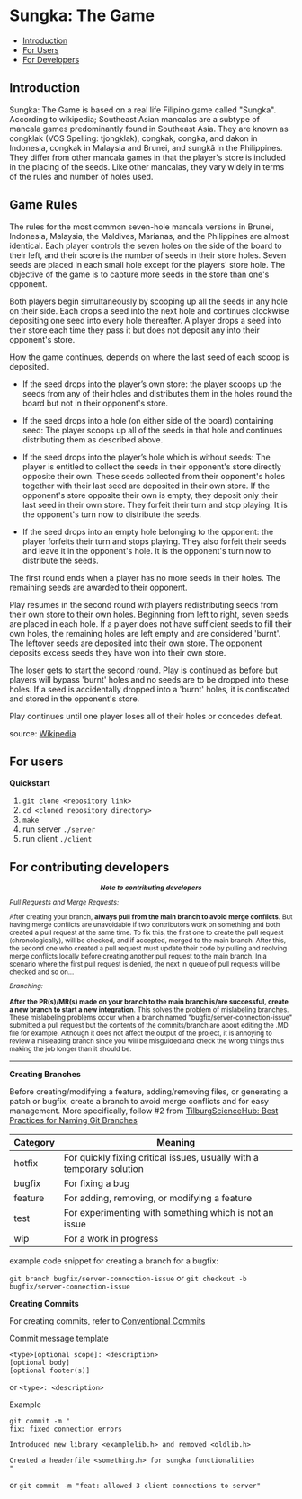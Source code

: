 # Sungka: The Game

* [Introduction](#introduction)
* [For Users](#for-users)
* [For Developers](#for-contributing-developers)

## Introduction

Sungka: The Game is based on a real life Filipino game called "Sungka". According to wikipedia; Southeast Asian mancalas are a subtype of mancala games predominantly found in Southeast Asia. They are known as congklak (VOS Spelling: tjongklak), congkak, congka, and dakon in Indonesia, congkak in Malaysia and Brunei, and sungkâ in the Philippines. They differ from other mancala games in that the player's store is included in the placing of the seeds. Like other mancalas, they vary widely in terms of the rules and number of holes used.

## Game Rules

The rules for the most common seven-hole mancala versions in Brunei, Indonesia, Malaysia, the Maldives, Marianas, and the Philippines are almost identical. Each player controls the seven holes on the side of the board to their left, and their score is the number of seeds in their store holes. Seven seeds are placed in each small hole except for the players' store hole. The objective of the game is to capture more seeds in the store than one's opponent.

Both players begin simultaneously by scooping up all the seeds in any hole on their side. Each drops a seed into the next hole and continues clockwise depositing one seed into every hole thereafter. A player drops a seed into their store each time they pass it but does not deposit any into their opponent's store.

How the game continues, depends on where the last seed of each scoop is deposited.

* If the seed drops into the player’s own store: the player scoops up the seeds from any of their holes and distributes them in the holes round the board but not in their opponent's store.

* If the seed drops into a hole (on either side of the board) containing seed: The player scoops up all of the seeds in that hole and continues distributing them as described above.

* If the seed drops into the player’s hole which is without seeds: The player is entitled to collect the seeds in their opponent's store directly opposite their own. These seeds collected from their opponent's holes together with their last seed are deposited in their own store. If the opponent's store opposite their own is empty, they deposit only their last seed in their own store. They forfeit their turn and stop playing. It is the opponent's turn now to distribute the seeds.

* If the seed drops into an empty hole belonging to the opponent: the player forfeits their turn and stops playing. They also forfeit their seeds and leave it in the opponent's hole. It is the opponent's turn now to distribute the seeds.

The first round ends when a player has no more seeds in their holes. The remaining seeds are awarded to their opponent.

Play resumes in the second round with players redistributing seeds from their own store to their own holes. Beginning from left to right, seven seeds are placed in each hole. If a player does not have sufficient seeds to fill their own holes, the remaining holes are left empty and are considered 'burnt'. The leftover seeds are deposited into their own store. The opponent deposits excess seeds they have won into their own store.

The loser gets to start the second round. Play is continued as before but players will bypass 'burnt' holes and no seeds are to be dropped into these holes. If a seed is accidentally dropped into a 'burnt' holes, it is confiscated and stored in the opponent's store.

Play continues until one player loses all of their holes or concedes defeat.

source: [Wikipedia](https://en.wikipedia.org/wiki/Southeast_Asian_mancala)

## For users

**Quickstart**

1. `git clone <repository link>`
2. `cd <cloned repository directory>`
3. `make`
4. run server `./server`
5. run client `./client`

## For contributing developers

<small>

<div style="text-align: center;"> 
  
  **_Note to contributing developers_**

</div>

_Pull Requests and Merge Requests:_

  After creating your branch, **always pull from the main branch to avoid merge conflicts**. But having merge conflicts are unavoidable if two contributors work on something and both created a pull request at the same time. To fix this, the first one to create the pull request (chronologically), will be checked, and if accepted, merged to the main branch. After this, the second one who created a pull request must update their code by pulling and reolving merge conflicts locally before creating another pull request to the main branch. In a scenario where the first pull request is denied, the next in queue of pull requests will be checked and so on...

_Branching:_

  **After the PR(s)/MR(s) made on your branch to the main branch is/are successful, create a new branch to start a new integration**. This solves the problem of mislabeling branches. These mislabeling problems occur when a branch named "bugfix/server-connection-issue" submitted a pull request but the contents of the commits/branch are about editing the .MD file for example. Although it does not affect the output of the project, it is annoying to review a misleading branch since you will be misguided and check the wrong things thus making the job longer than it should be. 
</small>

<hr>

**Creating Branches**

Before creating/modifying a feature, adding/removing files, or generating a patch or bugfix, create a branch to avoid merge conflicts and for easy management. More specifically, follow #2 from [TilburgScienceHub: Best Practices for Naming Git Branches](https://tilburgsciencehub.com/building-blocks/collaborate-and-share-your-work/use-github/naming-git-branches/)

| Category | Meaning                                               |
|----------|-------------------------------------------------------|
| hotfix   | For quickly fixing critical issues, usually with a temporary solution |
| bugfix   | For fixing a bug                                      |
| feature  | For adding, removing, or modifying a feature           |
| test     | For experimenting with something which is not an issue |
| wip      | For a work in progress                                 |

example code snippet for creating a branch for a bugfix:

`git branch bugfix/server-connection-issue`
or
`git checkout -b bugfix/server-connection-issue` 

**Creating Commits**

For creating commits, refer to [Conventional Commits](https://www.conventionalcommits.org/en/v1.0.0/)

Commit message template
```
<type>[optional scope]: <description>
[optional body]
[optional footer(s)]
```
or
`<type>: <description>`

Example
```
git commit -m "
fix: fixed connection errors

Introduced new library <examplelib.h> and removed <oldlib.h>

Created a headerfile <something.h> for sungka functionalities
"
```
or 
`git commit -m "feat: allowed 3 client connections to server"`

